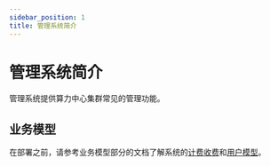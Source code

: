 ```yaml
---
sidebar_position: 1
title: 管理系统简介
---
```


# 管理系统简介

管理系统提供算力中心集群常见的管理功能。

## 业务模型

在部署之前，请参考业务模型部分的文档了解系统的[计费收费](./business/billing.mdx)和[用户模型](./business/users.md)。
